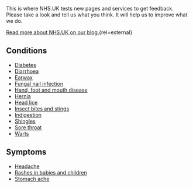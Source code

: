 This is where NHS.UK tests new pages and services to get feedback. Please
take a look and tell us what you think. It will help us to improve what we do.

[Read more about NHS.UK on our blog.](http://transformation.blog.nhs.uk/){rel=external}

## Conditions

* [Diabetes](/conditions/type-2-diabetes/check-if-you-have-it)
* [Diarrhoea](/conditions/diarrhoea)
* [Earwax](/conditions/earwax)
* [Fungal nail infection](/conditions/fungal-nail-infection)
* [Hand, foot and mouth disease](/conditions/hand-foot-and-mouth-disease)
* [Hernia](/conditions/hernia)
* [Head lice](/conditions/head-lice)
* [Insect bites and stings](/conditions/insect-bites-and-stings)
* [Indigestion](/conditions/indigestion)
* [Shingles](/conditions/shingles)
* [Sore throat](/conditions/sore-throat)
* [Warts](/conditions/warts)

## Symptoms

* [Headache](/symptoms/headache)
* [Rashes in babies and children](/symptoms/rashes-in-babies-and-children)
* [Stomach ache](/symptoms/stomach-ache)
